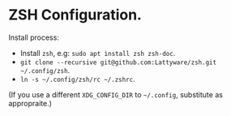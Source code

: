 # ZSH Configuration.

Install process:

  - Install `zsh`, e.g: `sudo apt install zsh zsh-doc`.
  - `git clone --recursive git@github.com:Lattyware/zsh.git ~/.config/zsh`.
  - `ln -s ~/.config/zsh/rc ~/.zshrc`.

(If you use a different `XDG_CONFIG_DIR` to `~/.config`, substitute as appropraite.)
